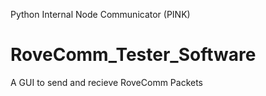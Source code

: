 Python Internal Node Communicator (PINK)
# RoveComm_Tester_Software
A GUI to send and recieve RoveComm Packets
